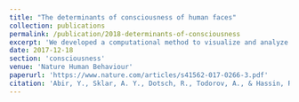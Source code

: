 ```yaml
---
title: "The determinants of consciousness of human faces"
collection: publications
permalink: /publication/2018-determinants-of-consciousness
excerpt: 'We developed a computational method to visualize and analyze the factors determining the contents of our visual consciousness. We focused on faces, and find that faces that are percieved as more dominant are prioritized for consciousness. We show that this result cannot be explained by low-level differences in visual input, but is rather a holistic trait of a face.'
date: 2017-12-18
section: 'consciousness'
venue: 'Nature Human Behaviour'
paperurl: 'https://www.nature.com/articles/s41562-017-0266-3.pdf'
citation: 'Abir, Y., Sklar, A. Y., Dotsch, R., Todorov, A., & Hassin, R. R. (2018). The determinants of consciousness of human faces. Nature Human Behaviour, 2(3), 194-199.'
---
```

